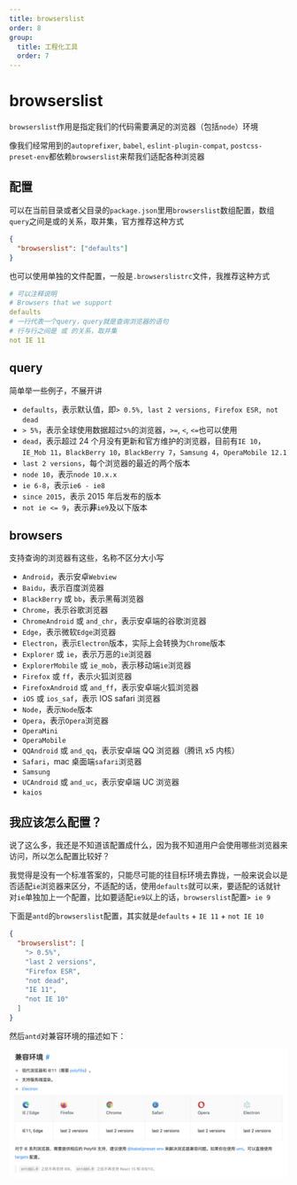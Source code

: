 ```yaml
---
title: browserslist
order: 8
group:
  title: 工程化工具
  order: 7
---
```


# browserslist

`browserslist`作用是指定我们的代码需要满足的浏览器（包括`node`）环境

像我们经常用到的`autoprefixer`, `babel`, `eslint-plugin-compat`, `postcss-preset-env`都依赖`browserslist`来帮我们适配各种浏览器

## 配置

可以在当前目录或者父目录的`package.json`里用`browserslist`数组配置，数组`query`之间是或的关系，取并集，官方推荐这种方式

```json
{
  "browserslist": ["defaults"]
}
```

也可以使用单独的文件配置，一般是`.browserslistrc`文件，我推荐这种方式

```yml
# 可以注释说明
# Browsers that we support
defaults
# 一行代表一个query，query就是查询浏览器的语句
# 行与行之间是 或 的关系，取并集
not IE 11
```

## query

简单举一些例子，不展开讲

- `defaults`，表示默认值，即`> 0.5%, last 2 versions, Firefox ESR, not dead`
- `> 5%`，表示全球使用数据超过`5%`的浏览器，`>=`, `<`, `<=`也可以使用
- `dead`，表示超过 24 个月没有更新和官方维护的浏览器，目前有`IE 10`，`IE_Mob 11`，`BlackBerry 10`，`BlackBerry 7`，`Samsung 4`，`OperaMobile 12.1`
- `last 2 versions`，每个浏览器的最近的两个版本
- `node 10`，表示`node 10.x.x`
- `ie 6-8`，表示`ie6 - ie8`
- `since 2015`，表示 2015 年后发布的版本
- `not ie <= 9`，表示**非**`ie9`及以下版本

## browsers

支持查询的浏览器有这些，名称不区分大小写

- `Android`，表示安卓`Webview`
- `Baidu`，表示百度浏览器
- `BlackBerry` 或 `bb`，表示黑莓浏览器
- `Chrome`，表示谷歌浏览器
- `ChromeAndroid` 或 `and_chr`，表示安卓端的谷歌浏览器
- `Edge`，表示微软`Edge`浏览器
- `Electron`，表示`Electron`版本，实际上会转换为`Chrome`版本
- `Explorer` 或 `ie`，表示万恶的`ie`浏览器
- `ExplorerMobile` 或 `ie_mob`，表示移动端`ie`浏览器
- `Firefox` 或 `ff`，表示火狐浏览器
- `FirefoxAndroid` 或 `and_ff`，表示安卓端火狐浏览器
- `iOS` 或 `ios_saf`，表示 IOS safari 浏览器
- `Node`，表示`Node`版本
- `Opera`，表示`Opera`浏览器
- `OperaMini`
- `OperaMobile`
- `QQAndroid` 或 `and_qq`，表示安卓端 QQ 浏览器（腾讯 x5 内核）
- `Safari`，mac 桌面端`safari`浏览器
- `Samsung`
- `UCAndroid` 或 `and_uc`，表示安卓端 UC 浏览器
- `kaios`

## 我应该怎么配置？

说了这么多，我还是不知道该配置成什么，因为我不知道用户会使用哪些浏览器来访问，所以怎么配置比较好？

我觉得是没有一个标准答案的，只能尽可能的往目标环境去靠拢，一般来说会以是否适配`ie`浏览器来区分，不适配的话，使用`defaults`就可以来，要适配的话就针对`ie`单独加上一个配置，比如要适配`ie9`以上的话，`browserslist`配置`> ie 9`

下面是`antd`的`browserslist`配置，其实就是`defaults` + `IE 11` + `not IE 10`

```json
{
  "browserslist": [
    "> 0.5%",
    "last 2 versions",
    "Firefox ESR",
    "not dead",
    "IE 11",
    "not IE 10"
  ]
}
```

然后`antd`对兼容环境的描述如下：

![img](../../img/tools/browserslist/antd-browsers.png)
